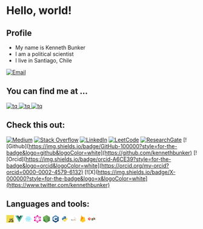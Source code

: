 # Hello, world! 

## Profile 
- My name is Kenneth Bunker
- I am a political scientist
- I live in Santiago, Chile

[![Email](https://img.shields.io/badge/Gmail-D14836?style=for-the-badge&logo=gmail&logoColor=white)](mailto:kabunker@gmail.com)

## You can find me at ...

<a href="https://tresquintos.cl/"><img src="https://tresquintos.cl/images/pc.png" alt="tq" height="40">
</a>
<a href="https://politicotechglobal.com/"><img src="https://politicotechglobal.com/images/GlobeWhite.png" alt="tq" height="40">
</a>
<a href="https://labdemgob.github.io/"><img src="https://labdemgob.github.io/images/logo.png" alt="tq" height="40">
</a>


## Check this out:
[![Medium](https://img.shields.io/badge/Medium-12100E?style=for-the-badge&logo=medium&logoColor=white)](https://medium.com/@kennethbunker)
[![Stack Overflow](https://img.shields.io/badge/-Stackoverflow-FE7A16?style=for-the-badge&logo=stack-overflow&logoColor=white)](https://stackoverflow.com/users/19762533/kenneth)
[![LinkedIn](https://img.shields.io/badge/linkedin-%230077B5.svg?style=for-the-badge&logo=linkedin&logoColor=white)](https://www.linkedin.com/in/kenneth-bunker/)
[![LeetCode](https://img.shields.io/badge/Leetcode-000000?style=for-the-badge&logo=LeetCode&logoColor=#d16c06)](https://leetcode.com/kennethbunker/)
[![ResearchGate](https://img.shields.io/badge/ResearchGate-00CCBB?style=for-the-badge&logo=ResearchGate&logoColor=white)](https://www.researchgate.net/profile/Kenneth-Bunker)
[![Github](https://img.shields.io/badge/GitHub-100000?style=for-the-badge&logo=github&logoColor=white](https://github.com/kennethbunker)
[![Orcid](https://img.shields.io/badge/orcid-A6CE39?style=for-the-badge&logo=orcid&logoColor=white](https://orcid.org/my-orcid?orcid=0000-0002-4579-6132)
[![X](https://img.shields.io/badge/X-000000?style=for-the-badge&logo=x&logoColor=white](https://www.twitter.com/kennethbunker)



## Languages and tools:

<code><img height="20" src="https://raw.githubusercontent.com/github/explore/80688e429a7d4ef2fca1e82350fe8e3517d3494d/topics/javascript/javascript.png"></code>
<code><img height="20" src="https://raw.githubusercontent.com/github/explore/80688e429a7d4ef2fca1e82350fe8e3517d3494d/topics/vue/vue.png"></code>
<code><img height="20" src="https://raw.githubusercontent.com/github/explore/80688e429a7d4ef2fca1e82350fe8e3517d3494d/topics/react/react.png"></code>
<code><img height="20" src="https://raw.githubusercontent.com/github/explore/5c058a388828bb5fde0bcafd4bc867b5bb3f26f3/topics/graphql/graphql.png"></code>
<code><img height="20" src="https://raw.githubusercontent.com/github/explore/80688e429a7d4ef2fca1e82350fe8e3517d3494d/topics/nodejs/nodejs.png"></code>
<code><img height="20" src="https://raw.githubusercontent.com/github/explore/80688e429a7d4ef2fca1e82350fe8e3517d3494d/topics/cpp/cpp.png"></code>
<code><img height="20" src="https://raw.githubusercontent.com/github/explore/80688e429a7d4ef2fca1e82350fe8e3517d3494d/topics/python/python.png"></code>
<code><img height="20" src="https://raw.githubusercontent.com/github/explore/80688e429a7d4ef2fca1e82350fe8e3517d3494d/topics/mysql/mysql.png"></code>
<code><img height="20" src="https://raw.githubusercontent.com/github/explore/80688e429a7d4ef2fca1e82350fe8e3517d3494d/topics/firebase/firebase.png"></code>
<code><img height="20" src="https://raw.githubusercontent.com/github/explore/80688e429a7d4ef2fca1e82350fe8e3517d3494d/topics/git/git.png"></code>

